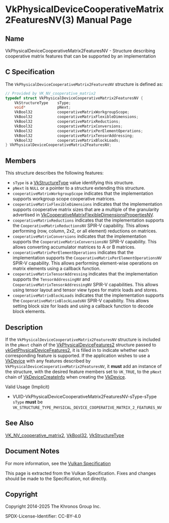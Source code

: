 # VkPhysicalDeviceCooperativeMatrix2FeaturesNV(3) Manual Page

## Name

VkPhysicalDeviceCooperativeMatrix2FeaturesNV - Structure describing cooperative matrix features that can be supported by an implementation



## [](#_c_specification)C Specification

The `VkPhysicalDeviceCooperativeMatrix2FeaturesNV` structure is defined as:

```c++
// Provided by VK_NV_cooperative_matrix2
typedef struct VkPhysicalDeviceCooperativeMatrix2FeaturesNV {
    VkStructureType    sType;
    void*              pNext;
    VkBool32           cooperativeMatrixWorkgroupScope;
    VkBool32           cooperativeMatrixFlexibleDimensions;
    VkBool32           cooperativeMatrixReductions;
    VkBool32           cooperativeMatrixConversions;
    VkBool32           cooperativeMatrixPerElementOperations;
    VkBool32           cooperativeMatrixTensorAddressing;
    VkBool32           cooperativeMatrixBlockLoads;
} VkPhysicalDeviceCooperativeMatrix2FeaturesNV;
```

## [](#_members)Members

This structure describes the following features:

- `sType` is a [VkStructureType](https://registry.khronos.org/vulkan/specs/latest/man/html/VkStructureType.html) value identifying this structure.
- `pNext` is `NULL` or a pointer to a structure extending this structure.
- []()`cooperativeMatrixWorkgroupScope` indicates that the implementation supports workgroup scope cooperative matrices.
- []()`cooperativeMatrixFlexibleDimensions` indicates that the implementation supports cooperative matrix sizes that are a multiple of the granularity advertised in [VkCooperativeMatrixFlexibleDimensionsPropertiesNV](https://registry.khronos.org/vulkan/specs/latest/man/html/VkCooperativeMatrixFlexibleDimensionsPropertiesNV.html).
- []()`cooperativeMatrixReductions` indicates that the implementation supports the `CooperativeMatrixReductionsNV` SPIR-V capability. This allows performing (row, column, 2x2, or all element) reductions on matrices.
- []()`cooperativeMatrixConversions` indicates that the implementation supports the `CooperativeMatrixConversionsNV` SPIR-V capability. This allows converting accumulator matrices to A or B matrices.
- []()`cooperativeMatrixPerElementOperations` indicates that the implementation supports the `CooperativeMatrixPerElementOperationsNV` SPIR-V capability. This allows performing element-wise operations on matrix elements using a callback function.
- []()`cooperativeMatrixTensorAddressing` indicates that the implementation supports the `TensorAddressingNV` and `CooperativeMatrixTensorAddressingNV` SPIR-V capabilities. This allows using tensor layout and tensor view types for matrix loads and stores.
- []()`cooperativeMatrixBlockLoads` indicates that the implementation supports the `CooperativeMatrixBlockLoadsNV` SPIR-V capability. This allows setting block size for loads and using a callback function to decode block elements.

## [](#_description)Description

If the `VkPhysicalDeviceCooperativeMatrix2FeaturesNV` structure is included in the `pNext` chain of the [VkPhysicalDeviceFeatures2](https://registry.khronos.org/vulkan/specs/latest/man/html/VkPhysicalDeviceFeatures2.html) structure passed to [vkGetPhysicalDeviceFeatures2](https://registry.khronos.org/vulkan/specs/latest/man/html/vkGetPhysicalDeviceFeatures2.html), it is filled in to indicate whether each corresponding feature is supported. If the application wishes to use a [VkDevice](https://registry.khronos.org/vulkan/specs/latest/man/html/VkDevice.html) with any features described by `VkPhysicalDeviceCooperativeMatrix2FeaturesNV`, it **must** add an instance of the structure, with the desired feature members set to `VK_TRUE`, to the `pNext` chain of [VkDeviceCreateInfo](https://registry.khronos.org/vulkan/specs/latest/man/html/VkDeviceCreateInfo.html) when creating the [VkDevice](https://registry.khronos.org/vulkan/specs/latest/man/html/VkDevice.html).

Valid Usage (Implicit)

- [](#VUID-VkPhysicalDeviceCooperativeMatrix2FeaturesNV-sType-sType)VUID-VkPhysicalDeviceCooperativeMatrix2FeaturesNV-sType-sType  
  `sType` **must** be `VK_STRUCTURE_TYPE_PHYSICAL_DEVICE_COOPERATIVE_MATRIX_2_FEATURES_NV`

## [](#_see_also)See Also

[VK\_NV\_cooperative\_matrix2](https://registry.khronos.org/vulkan/specs/latest/man/html/VK_NV_cooperative_matrix2.html), [VkBool32](https://registry.khronos.org/vulkan/specs/latest/man/html/VkBool32.html), [VkStructureType](https://registry.khronos.org/vulkan/specs/latest/man/html/VkStructureType.html)

## [](#_document_notes)Document Notes

For more information, see the [Vulkan Specification](https://registry.khronos.org/vulkan/specs/latest/html/vkspec.html#VkPhysicalDeviceCooperativeMatrix2FeaturesNV)

This page is extracted from the Vulkan Specification. Fixes and changes should be made to the Specification, not directly.

## [](#_copyright)Copyright

Copyright 2014-2025 The Khronos Group Inc.

SPDX-License-Identifier: CC-BY-4.0
